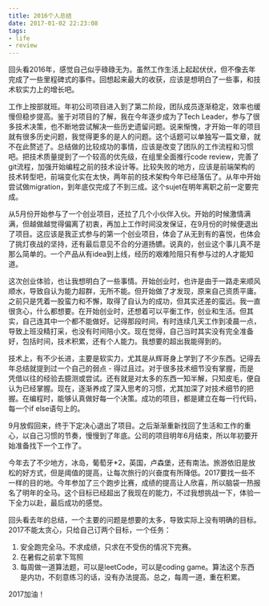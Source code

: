 ```yaml
---
title: 2016个人总结
date: 2017-01-02 22:23:08
tags:
- life
- review
---
```


回头看2016年，感觉自己似乎碌碌无为。虽然工作生活上起起伏伏，但不像去年完成了一些里程碑式的事件。回想起来最大的收获，应该是想明白了一些事，和技术软实力上的增长吧。

工作上按部就班。年初公司项目进入到了第二阶段，团队成员逐渐稳定，效率也缓慢但稳步提高。鉴于对项目的了解，我在今年逐步成为了Tech Leader，参与了很多技术决策，也不断地尝试解决一些历史遗留问题。说来惭愧，才开始一年的项目就有很多历史问题，我觉得更多的是人的问题。这个话题可以单独写一篇文章，就不在此赘述了。总结做的比较成功的事情，应该是改变了团队的工作流程和习惯吧。把技术质量提到了一个较高的优先级，在组里全面推行code review，完善了git流程，加强开始编程之前的技术设计等。比较失败的地方，应该是前端架构的技术转型吧，前端变化实在太快，两年前的技术架构今年已经落伍了。从年中开始尝试做migration，到年底仅完成了不到三成。这个sujet在明年离职之前一定要完成。

从5月份开始参与了一个创业项目，还拉了几个小伙伴入伙。开始的时候激情满满，但越做越觉得偏离了初衷，再加上工作时间没发保证，在9月份的时候便退出了项目。这应该是我正式参与的第一个创业项目，体会了从无到有的喜悦，也体会了挑灯夜战的坚持，还有最后意见不合的分道扬镳。说真的，创业这个事儿真不是那么简单的。一个产品从有idea到上线，经历的艰难险阻只有参与过的人才能知道。

这次创业体验，也让我想明白了一些事情。开始创业时，也许是由于一路走来顺风顺水，导致自认为能力超群，无所不能。但开始做了才发现，原来自己资质平庸。之前只是凭着一股蛮力和不懈，取得了自认为的成功，但其实还差的蛮远。我一直很贪心，什么都想要。在开始创业时，还想着可以平衡工作，创业和生活。但其实，自己连其中一个都不能做好。记得那段时间，有时连续几天工作到凌晨一点，导致上班没精打采，也没有时间陪小文。现在觉得，自己当时其实没有完全准备好，包括时间，技术积累，还有个人能力。我想要的超出我能得到的。

技术上，有不少长进，主要是软实力，尤其是从辉哥身上学到了不少东西。记得去年总结就提到过一个自己的弱点 - 得过且过。对于很多技术细节没有掌握，而是凭借以往的经验去臆测或尝试。还有就是对太多的东西一知半解，只知皮毛，便自认为已经掌握。现在，逐渐养成了深入思考的习惯，尤其加深了对技术细节的把握。在编程时，能够认真做好每一个决策。成功的项目，都是建立在每一行代码，每一个if else语句上的。

9月放假回来，终于下定决心退出了项目。之后渐渐重新找回了生活和工作的重心，以自己习惯的节奏，慢慢到了年底。公司的项目明年6月结束，所以年初要开始准备找下一个工作了。

今年去了不少地方，冰岛，葡萄牙*2，英国，卢森堡，还有南法。旅游依旧是放松的好方式，但是阈值的提高，让每次旅行的兴奋度有所降低。2017要找一些不一样的目的地。今年参加了三个跑步比赛，成绩的提高让人欣喜，所以脑袋一热报名了明年的全马。这个目标已经超出了我现在的能力，不过我想挑战一下，体验一下全力以赴，最后成功的感觉。

回头看去年的总结，一个主要的问题是想要的太多，导致实际上没有明确的目标。2017不能太贪心，只给自己订两个目标，一个任务：

1. 安全跑完全马。不求成绩，只求在不受伤的情况下完赛。
2. 在暑假之前拿下驾照
3. 每周做一道算法题，可以是leetCode，可以是coding game。算法这个东西是内功，不刻意练习的话，没有办法提高。总之，每周一道，重在积累。

2017加油！
